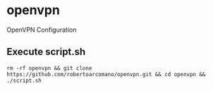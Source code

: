 # openvpn
OpenVPN Configuration

## Execute script.sh
```
rm -rf openvpn && git clone https://github.com/robertoarcomano/openvpn.git && cd openvpn && ./script.sh
```


